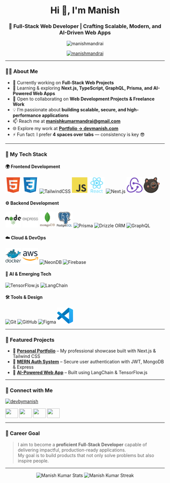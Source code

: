 <h1 align="center">Hi 👋, I'm Manish </h1>
<h3 align="center">🚀 Full-Stack Web Developer | Crafting Scalable, Modern, and AI-Driven Web Apps</h3>

<p align="center">
  <img src="https://komarev.com/ghpvc/?username=manishmandrai&label=Profile%20Views&color=0e75b6&style=flat" alt="manishmandrai" />
</p>

<p align="center">
  <a href="https://github.com/ryo-ma/github-profile-trophy">
    <img src="https://github-profile-trophy.vercel.app/?username=manishmandrai&theme=tokyonight&margin-w=10&no-bg=true&no-frame=true" alt="manishmandrai" />
  </a>
</p>

---

### 👨‍💻 About Me

- 🔭 Currently working on **Full-Stack Web Projects**  
- 🌱 Learning & exploring **Next.js, TypeScript, GraphQL, Prisma, and AI-Powered Web Apps**  
- 👯 Open to collaborating on **Web Development Projects & Freelance Work**  
- 💡 I’m passionate about **building scalable, secure, and high-performance applications**  
- 📫 Reach me at **manishkumarmandrai@gmail.com**  
- 🌐 Explore my work at [**Portfolio → devmanish.com**](https://www.devmanish.com/)  
- ⚡ Fun fact: I prefer **4 spaces over tabs** — consistency is key 😎  

---

### 🧠 My Tech Stack

#### 🌍 **Frontend Development**
<p align="left">
  <img src="https://raw.githubusercontent.com/devicons/devicon/master/icons/html5/html5-original.svg" width="50" height="50" alt="HTML5"/>
  <img src="https://raw.githubusercontent.com/devicons/devicon/master/icons/css3/css3-original.svg" width="50" height="50" alt="CSS3"/>
  <img src="https://www.vectorlogo.zone/logos/tailwindcss/tailwindcss-icon.svg" width="50" height="50" alt="TailwindCSS"/>
  <img src="https://raw.githubusercontent.com/devicons/devicon/master/icons/javascript/javascript-original.svg" width="50" height="50" alt="JavaScript"/>
  <img src="https://raw.githubusercontent.com/devicons/devicon/master/icons/react/react-original-wordmark.svg" width="50" height="50" alt="React"/>
  <img src="https://cdn.worldvectorlogo.com/logos/nextjs-2.svg" width="50" height="50" alt="Next.js"/>
  <img src="https://raw.githubusercontent.com/devicons/devicon/master/icons/redux/redux-original.svg" width="50" height="50" alt="Redux"/>
  <img src="https://raw.githubusercontent.com/devicons/devicon/master/icons/zustand/zustand-original.svg" width="50" height="50" alt="Zustand"/>
</p>

#### ⚙️ **Backend Development**
<p align="left">
  <img src="https://raw.githubusercontent.com/devicons/devicon/master/icons/nodejs/nodejs-original-wordmark.svg" width="50" height="50" alt="Node.js"/>
  <img src="https://raw.githubusercontent.com/devicons/devicon/master/icons/express/express-original-wordmark.svg" width="50" height="50" alt="Express.js"/>
  <img src="https://raw.githubusercontent.com/devicons/devicon/master/icons/mongodb/mongodb-original-wordmark.svg" width="50" height="50" alt="MongoDB"/>
  <img src="https://raw.githubusercontent.com/devicons/devicon/master/icons/postgresql/postgresql-original-wordmark.svg" width="50" height="50" alt="PostgreSQL"/>
  <img src="https://cdn.worldvectorlogo.com/logos/prisma-3.svg" width="50" height="50" alt="Prisma"/>
  <img src="https://cdn.worldvectorlogo.com/logos/drizzle-orm.svg" width="50" height="50" alt="Drizzle ORM"/>
  <img src="https://cdn.worldvectorlogo.com/logos/graphql.svg" width="50" height="50" alt="GraphQL"/>
</p>

#### ☁️ **Cloud & DevOps**
<p align="left">
  <img src="https://raw.githubusercontent.com/devicons/devicon/master/icons/docker/docker-original-wordmark.svg" width="50" height="50" alt="Docker"/>
  <img src="https://raw.githubusercontent.com/devicons/devicon/master/icons/amazonwebservices/amazonwebservices-original-wordmark.svg" width="50" height="50" alt="AWS"/>
  <img src="https://cdn.worldvectorlogo.com/logos/neon-5.svg" width="50" height="50" alt="NeonDB"/>
  <img src="https://www.vectorlogo.zone/logos/firebase/firebase-icon.svg" width="50" height="50" alt="Firebase"/>
</p>

#### 🧩 **AI & Emerging Tech**
<p align="left">
  <img src="https://cdn.worldvectorlogo.com/logos/tensorflow-2.svg" width="50" height="50" alt="TensorFlow.js"/>
  <img src="https://avatars.githubusercontent.com/u/126733545?s=200&v=4" width="50" height="50" alt="LangChain"/>
</p>

#### 🛠️ **Tools & Design**
<p align="left">
  <img src="https://www.vectorlogo.zone/logos/git-scm/git-scm-icon.svg" width="50" height="50" alt="Git"/>
  <img src="https://www.vectorlogo.zone/logos/github/github-icon.svg" width="50" height="50" alt="GitHub"/>
  <img src="https://www.vectorlogo.zone/logos/figma/figma-icon.svg" width="50" height="50" alt="Figma"/>
  <img src="https://raw.githubusercontent.com/devicons/devicon/master/icons/vscode/vscode-original.svg" width="50" height="50" alt="VS Code"/>
</p>

---

### 🌟 Featured Projects
- 🚀 [**Personal Portfolio**](https://www.devmanish.com/) – My professional showcase built with Next.js & Tailwind CSS  
- 💼 [**MERN Auth System**](https://github.com/ManishMandrai) – Secure user authentication with JWT, MongoDB & Express  
- 🧠 [**AI-Powered Web App**](https://github.com/ManishMandrai) – Built using LangChain & TensorFlow.js  

---

### 🤝 Connect with Me

<p align="left">
  <a href="https://twitter.com/devbymanish" target="blank"><img src="https://img.shields.io/twitter/follow/devbymanish?logo=twitter&style=for-the-badge" alt="devbymanish"/></a>
</p>

<p align="left">
  <a href="https://twitter.com/manishkumar3114" target="blank"><img align="center" src="https://raw.githubusercontent.com/rahuldkjain/github-profile-readme-generator/master/src/images/icons/Social/twitter.svg" height="30" width="40" /></a>
  <a href="https://www.linkedin.com/in/manish-kumar-mandrai/" target="blank"><img align="center" src="https://raw.githubusercontent.com/rahuldkjain/github-profile-readme-generator/master/src/images/icons/Social/linked-in-alt.svg" height="30" width="40" /></a>
  <a href="https://www.instagram.com/manish._.mandrai/" target="blank"><img align="center" src="https://raw.githubusercontent.com/rahuldkjain/github-profile-readme-generator/master/src/images/icons/Social/instagram.svg" height="30" width="40" /></a>
  <a href="https://www.youtube.com/@manish.mandrai" target="blank"><img align="center" src="https://raw.githubusercontent.com/rahuldkjain/github-profile-readme-generator/master/src/images/icons/Social/youtube.svg" height="30" width="40" /></a>
</p>

---

### 💼 Career Goal
> I aim to become a **proficient Full-Stack Developer** capable of delivering impactful, production-ready applications.  
> My goal is to build products that not only solve problems but also inspire people.

---

<p align="center">
  <img src="https://github-readme-stats.vercel.app/api?username=manishmandrai&show_icons=true&theme=tokyonight" alt="Manish Kumar Stats" />
  <img src="https://github-readme-streak-stats.herokuapp.com/?user=manishmandrai&theme=tokyonight" alt="Manish Kumar Streak" />
</p>
